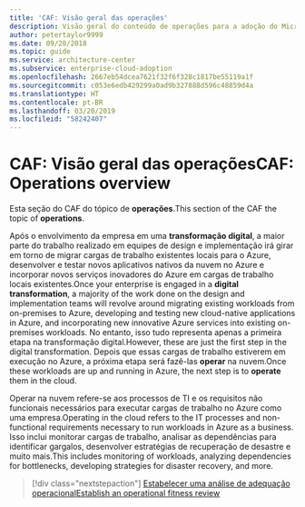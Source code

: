 ```yaml
---
title: 'CAF: Visão geral das operações'
description: Visão geral do conteúdo de operações para a adoção do Microsoft Cloud Adoption Framework for Azure
author: petertaylor9999
ms.date: 09/20/2018
ms.topic: guide
ms.service: architecture-center
ms.subservice: enterprise-cloud-adoption
ms.openlocfilehash: 2667eb54dcea7621f32f6f328c1817be55119a1f
ms.sourcegitcommit: c053e6edb429299a0ad9b327888d596c48859d4a
ms.translationtype: HT
ms.contentlocale: pt-BR
ms.lasthandoff: 03/20/2019
ms.locfileid: "58242407"
---
```

# <a name="caf-operations-overview"></a><span data-ttu-id="6635b-103">CAF: Visão geral das operações</span><span class="sxs-lookup"><span data-stu-id="6635b-103">CAF: Operations overview</span></span>

<span data-ttu-id="6635b-104">Esta seção do CAF do tópico de **operações**.</span><span class="sxs-lookup"><span data-stu-id="6635b-104">This section of the CAF the topic of **operations**.</span></span>

<span data-ttu-id="6635b-105">Após o envolvimento da empresa em uma **transformação digital**, a maior parte do trabalho realizado em equipes de design e implementação irá girar em torno de migrar cargas de trabalho existentes locais para o Azure, desenvolver e testar novos aplicativos nativos da nuvem no Azure e incorporar novos serviços inovadores do Azure em cargas de trabalho locais existentes.</span><span class="sxs-lookup"><span data-stu-id="6635b-105">Once your enterprise is engaged in a **digital transformation**, a majority of the work done on the design and implementation teams will revolve around migrating existing workloads from on-premises to Azure, developing and testing new cloud-native applications in Azure, and incorporating new innovative Azure services into existing on-premises workloads.</span></span> <span data-ttu-id="6635b-106">No entanto, isso tudo representa apenas a primeira etapa na transformação digital.</span><span class="sxs-lookup"><span data-stu-id="6635b-106">However, these are just the first step in the digital transformation.</span></span> <span data-ttu-id="6635b-107">Depois que essas cargas de trabalho estiverem em execução no Azure, a próxima etapa será fazê-las **operar** na nuvem.</span><span class="sxs-lookup"><span data-stu-id="6635b-107">Once these workloads are up and running in Azure, the next step is to **operate** them in the cloud.</span></span>

<span data-ttu-id="6635b-108">Operar na nuvem refere-se aos processos de TI e os requisitos não funcionais necessários para executar cargas de trabalho no Azure como uma empresa.</span><span class="sxs-lookup"><span data-stu-id="6635b-108">Operating in the cloud refers to the IT processes and non-functional requirements necessary to run workloads in Azure as a business.</span></span> <span data-ttu-id="6635b-109">Isso inclui monitorar cargas de trabalho, analisar as dependências para identificar gargalos, desenvolver estratégias de recuperação de desastre e muito mais.</span><span class="sxs-lookup"><span data-stu-id="6635b-109">This includes monitoring of workloads, analyzing dependencies for bottlenecks, developing strategies for disaster recovery, and more.</span></span>

> [!div class="nextstepaction"]
> [<span data-ttu-id="6635b-110">Estabelecer uma análise de adequação operacional</span><span class="sxs-lookup"><span data-stu-id="6635b-110">Establish an operational fitness review</span></span>](operational-fitness-review.md)
